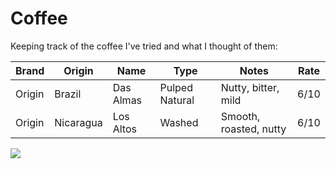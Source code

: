 # Coffee

Keeping track of the coffee I've tried and what I thought of them:

| Brand  | Origin    | Name      | Type           | Notes                  | Rate |
| ------ | --------- | --------- | -------------- | ---------------------- | ---- |
| Origin | Brazil    | Das Almas | Pulped Natural | Nutty, bitter, mild    | 6/10 |
| Origin | Nicaragua | Los Altos | Washed         | Smooth, roasted, nutty | 6/10 |

<img src="/img/path.jpg" class="cool-img" />
